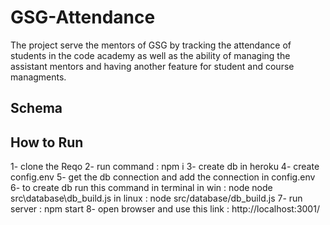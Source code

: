 # GSG-Attendance


The project serve the mentors of GSG by tracking the attendance of students in the code academy as well as the ability of managing the assistant mentors and having another feature for student and course managments.

## Schema




## How to Run 
1- clone the Reqo
2- run command : npm i
3- create db in heroku 
4- create config.env 
5- get the db connection and add the connection in config.env
6- to create db run this command in terminal 
    in win : node  node src\database\db_build.js
    in linux : node src/database/db_build.js
7- run server : npm start 
8- open browser and use this link : http://localhost:3001/
